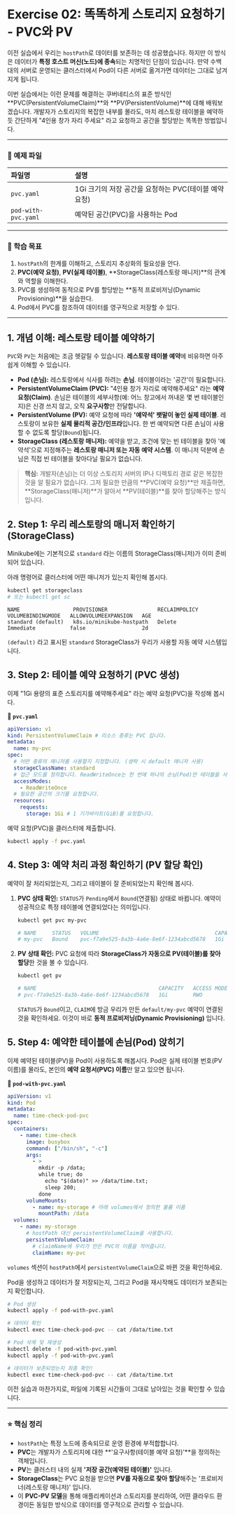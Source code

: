 # Exercise 02: 똑똑하게 스토리지 요청하기 - PVC와 PV

이전 실습에서 우리는 `hostPath`로 데이터를 보존하는 데 성공했습니다. 하지만 이 방식은 데이터가 **특정 호스트 머신(노드)에 종속**되는 치명적인 단점이 있습니다. 만약 수백 대의 서버로 운영되는 클러스터에서 Pod이 다른 서버로 옮겨가면 데이터는 그대로 남겨지게 됩니다.

이번 실습에서는 이런 문제를 해결하는 쿠버네티스의 표준 방식인 \*\*PVC(PersistentVolumeClaim)\*\*와 \*\*PV(PersistentVolume)\*\*에 대해 배워보겠습니다. 개발자가 스토리지의 복잡한 내부를 몰라도, 마치 레스토랑 테이블을 예약하듯 간단하게 "4인용 창가 자리 주세요" 라고 요청하고 공간을 할당받는 똑똑한 방법입니다.

---

### 📂 예제 파일

| 파일명              | 설명                                                  |
| :------------------ | :---------------------------------------------------- |
| `pvc.yaml`          | 1Gi 크기의 저장 공간을 요청하는 PVC(테이블 예약 요청) |
| `pod-with-pvc.yaml` | 예약된 공간(PVC)을 사용하는 Pod                       |

---

### 🎯 학습 목표

1.  `hostPath`의 한계를 이해하고, 스토리지 추상화의 필요성을 안다.
2.  **PVC(예약 요청)**, **PV(실제 테이블)**, \*\*StorageClass(레스토랑 매니저)\*\*의 관계와 역할을 이해한다.
3.  PVC를 생성하여 동적으로 PV를 할당받는 \*\*동적 프로비저닝(Dynamic Provisioning)\*\*을 실습한다.
4.  Pod에서 PVC를 참조하여 데이터를 영구적으로 저장할 수 있다.

---

## 1\. 개념 이해: 레스토랑 테이블 예약하기

`PVC`와 `PV`는 처음에는 조금 헷갈릴 수 있습니다. **레스토랑 테이블 예약**에 비유하면 아주 쉽게 이해할 수 있습니다.

- **Pod (손님):** 레스토랑에서 식사를 하려는 **손님**. 테이블이라는 '공간'이 필요합니다.
- **PersistentVolumeClaim (PVC):** "4인용 창가 자리로 예약해주세요" 라는 **예약 요청(Claim)**. 손님은 테이블의 세부사항(예: 어느 창고에서 꺼내온 몇 번 테이블인지)은 신경 쓰지 않고, 오직 **요구사항**만 전달합니다.
- **PersistentVolume (PV):** 예약 요청에 따라 **'예약석' 팻말이 놓인 실제 테이블**. 레스토랑이 보유한 **실제 물리적 공간/인프라**입니다. 한 번 예약되면 다른 손님이 사용할 수 없도록 할당(`Bound`)됩니다.
- **StorageClass (레스토랑 매니저):** 예약을 받고, 조건에 맞는 빈 테이블을 찾아 '예약석'으로 지정해주는 **레스토랑 매니저 또는 자동 예약 시스템**. 이 매니저 덕분에 손님은 직접 빈 테이블을 찾아다닐 필요가 없습니다.

> **핵심:** 개발자(손님)는 더 이상 스토리지 서버의 IP나 디렉토리 경로 같은 복잡한 것을 알 필요가 없습니다. 그저 필요한 만큼의 \*\*PVC(예약 요청)\*\*만 제출하면, \*\*StorageClass(매니저)\*\*가 알아서 \*\*PV(테이블)\*\*를 찾아 할당해주는 방식입니다.

## 2\. Step 1: 우리 레스토랑의 매니저 확인하기 (StorageClass)

Minikube에는 기본적으로 `standard` 라는 이름의 StorageClass(매니저)가 이미 준비되어 있습니다.

아래 명령어로 클러스터에 어떤 매니저가 있는지 확인해 봅시다.

```bash
kubectl get storageclass
# 또는 kubectl get sc
```

```
NAME                 PROVISIONER                RECLAIMPOLICY   VOLUMEBINDINGMODE   ALLOWVOLUMEEXPANSION   AGE
standard (default)   k8s.io/minikube-hostpath   Delete          Immediate           false                  2d
```

`(default)` 라고 표시된 `standard` StorageClass가 우리가 사용할 자동 예약 시스템입니다.

## 3\. Step 2: 테이블 예약 요청하기 (PVC 생성)

이제 "1Gi 용량의 표준 스토리지를 예약해주세요" 라는 예약 요청(PVC)을 작성해 봅시다.

**📄 `pvc.yaml`**

```yaml
apiVersion: v1
kind: PersistentVolumeClaim # 리소스 종류는 PVC 입니다.
metadata:
  name: my-pvc
spec:
  # 어떤 종류의 매니저를 사용할지 지정합니다. (생략 시 default 매니저 사용)
  storageClassName: standard
  # 접근 모드를 정의합니다. ReadWriteOnce는 한 번에 하나의 손님(Pod)만 테이블을 사용할 수 있다는 의미입니다.
  accessModes:
    - ReadWriteOnce
  # 필요한 공간의 크기를 요청합니다.
  resources:
    requests:
      storage: 1Gi # 1 기가바이트(GiB)를 요청합니다.
```

예약 요청(PVC)을 클러스터에 제출합니다.

```bash
kubectl apply -f pvc.yaml
```

## 4\. Step 3: 예약 처리 과정 확인하기 (PV 할당 확인)

예약이 잘 처리되었는지, 그리고 테이블이 잘 준비되었는지 확인해 봅시다.

1.  **PVC 상태 확인:** `STATUS`가 `Pending`에서 `Bound`(연결됨) 상태로 바뀝니다. 예약이 성공적으로 특정 테이블에 연결되었다는 의미입니다.

    ```bash
    kubectl get pvc my-pvc

    # NAME     STATUS   VOLUME                                     CAPACITY   ACCESS MODES   STORAGECLASS   AGE
    # my-pvc   Bound    pvc-f7a9e525-8a3b-4a6e-8e6f-1234abcd5678   1Gi        RWO            standard       15s
    ```

2.  **PV 상태 확인:** PVC 요청에 따라 **StorageClass가 자동으로 PV(테이블)를 찾아 할당**한 것을 볼 수 있습니다.

    ```bash
    kubectl get pv

    # NAME                                       CAPACITY   ACCESS MODES   RECLAIM POLICY   STATUS   CLAIM            STORAGECLASS   REASON   AGE
    # pvc-f7a9e525-8a3b-4a6e-8e6f-1234abcd5678   1Gi        RWO            Delete           Bound    default/my-pvc   standard                25s
    ```

    `STATUS`가 `Bound`이고, `CLAIM`에 방금 우리가 만든 `default/my-pvc` 예약이 연결된 것을 확인하세요. 이것이 바로 **동적 프로비저닝(Dynamic Provisioning)** 입니다.

## 5\. Step 4: 예약한 테이블에 손님(Pod) 앉히기

이제 예약된 테이블(PV)을 Pod이 사용하도록 해봅시다. Pod은 실제 테이블 번호(PV 이름)를 몰라도, 본인의 **예약 요청서(PVC) 이름**만 알고 있으면 됩니다.

**📄 `pod-with-pvc.yaml`**

```yaml
apiVersion: v1
kind: Pod
metadata:
  name: time-check-pod-pvc
spec:
  containers:
    - name: time-check
      image: busybox
      command: ["/bin/sh", "-c"]
      args:
        - >
          mkdir -p /data;
          while true; do
            echo "$(date)" >> /data/time.txt;
            sleep 200;
          done
      volumeMounts:
        - name: my-storage # 아래 volumes에서 정의한 볼륨 이름
          mountPath: /data
  volumes:
    - name: my-storage
      # hostPath 대신 persistentVolumeClaim을 사용합니다.
      persistentVolumeClaim:
        # claimName에 우리가 만든 PVC의 이름을 적어줍니다.
        claimName: my-pvc
```

`volumes` 섹션이 `hostPath`에서 `persistentVolumeClaim`으로 바뀐 것을 확인하세요.

Pod을 생성하고 데이터가 잘 저장되는지, 그리고 Pod을 재시작해도 데이터가 보존되는지 확인합니다.

```bash
# Pod 생성
kubectl apply -f pod-with-pvc.yaml

# 데이터 확인
kubectl exec time-check-pod-pvc -- cat /data/time.txt

# Pod 삭제 및 재생성
kubectl delete -f pod-with-pvc.yaml
kubectl apply -f pod-with-pvc.yaml

# 데이터가 보존되었는지 최종 확인!
kubectl exec time-check-pod-pvc -- cat /data/time.txt
```

이전 실습과 마찬가지로, 파일에 기록된 시간들이 그대로 남아있는 것을 확인할 수 있습니다.

---

### ⭐ 핵심 정리

- `hostPath`는 특정 노드에 종속되므로 운영 환경에 부적합합니다.
- **PVC**는 개발자가 스토리지에 대한 \*\*'요구사항(테이블 예약 요청)'\*\*을 정의하는 객체입니다.
- **PV**는 클러스터 내의 실제 **'저장 공간(예약된 테이블)'** 입니다.
- **StorageClass**는 PVC 요청을 받으면 **PV를 자동으로 찾아 할당**해주는 '프로비저너(레스토랑 매니저)' 입니다.
- 이 **PVC-PV 모델**을 통해 애플리케이션과 스토리지를 분리하여, 어떤 클라우드 환경이든 동일한 방식으로 데이터를 영구적으로 관리할 수 있습니다.
